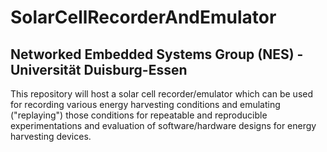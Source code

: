 # SolarCellRecorderAndEmulator

## Networked Embedded Systems Group (NES) - Universität Duisburg-Essen

This repository will host a solar cell recorder/emulator which can be used for
recording various energy harvesting conditions and emulating ("replaying") those
conditions for repeatable and reproducible experimentations and evaluation of
software/hardware designs for energy harvesting devices.
